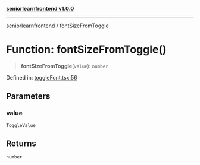 [**seniorlearnfrontend v1.0.0**](../README.md)

***

[seniorlearnfrontend](../README.md) / fontSizeFromToggle

# Function: fontSizeFromToggle()

> **fontSizeFromToggle**(`value`): `number`

Defined in: [toggleFont.tsx:56](https://github.com/SeniorLearnSSJ/SLearnMobAppsFrontend/blob/e7fab732a0ff1bf0dfc0d090a0055a951040816f/toggleFont.tsx#L56)

## Parameters

### value

`ToggleValue`

## Returns

`number`
